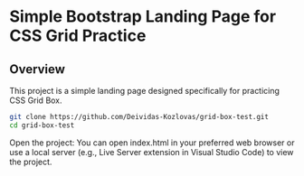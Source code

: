 # Simple Bootstrap Landing Page for CSS Grid Practice

## Overview
This project is a simple landing page designed specifically for practicing CSS Grid Box.

```bash
git clone https://github.com/Deividas-Kozlovas/grid-box-test.git
cd grid-box-test
```

Open the project: You can open index.html in your preferred web browser or use a local server (e.g., Live Server extension in Visual Studio Code) to view the project.
